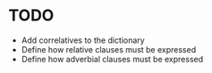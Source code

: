 # TODO

- Add correlatives to the dictionary
- Define how relative clauses must be expressed
- Define how adverbial clauses must be expressed
